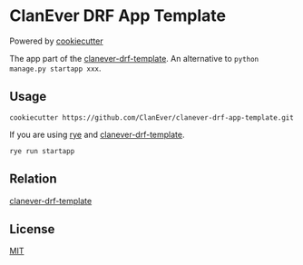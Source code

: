 # ClanEver DRF App Template

Powered by [cookiecutter](https://github.com/cookiecutter/cookiecutter)

The app part of the [clanever-drf-template](https://github.com/ClanEver/clanever-drf-template). An alternative to `python manage.py startapp xxx`.

## Usage

```shell
cookiecutter https://github.com/ClanEver/clanever-drf-app-template.git
```

If you are using [rye](https://github.com/mitsuhiko/rye) and [clanever-drf-template](https://github.com/ClanEver/clanever-drf-template).
```shell
rye run startapp
```

## Relation

[clanever-drf-template](https://github.com/ClanEver/clanever-drf-template/)


## License

[MIT](./LICENSE)
